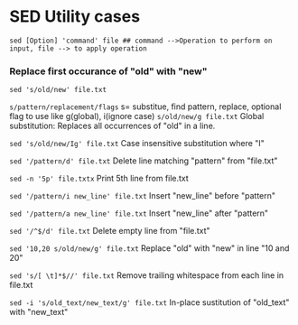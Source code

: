 # SED Utility cases

`sed [Option] 'command' file ## command -->Operation to perform on input, file --> to apply operation`

### Replace first occurance of "old" with "new"
`sed 's/old/new' file.txt`

`s/pattern/replacement/flags`
s= substitue, find pattern, replace, optional flag to use like g(global), i(ignore case)
`s/old/new/g file.txt`
Global substitution: Replaces all occurrences of "old" in a line.

`sed 's/old/new/Ig' file.txt` Case insensitive substitution where "I"

`sed '/pattern/d' file.txt`   Delete line matching "pattern" from "file.txt"

``sed -n '5p' file.txtx``  Print 5th line from file.txt

`sed '/pattern/i new_line' file.txt` Insert "new_line" before "pattern"

`sed '/pattern/a new_line' file.txt` Insert "new_line" after "pattern"

`sed '/^$/d' file.txt`  Delete empty line from "file.txt"

`sed '10,20 s/old/new/g' file.txt` Replace "old" with "new" in line "10 and 20"

`sed 's/[ \t]*$//' file.txt` Remove trailing whitespace from each line in file.txt

`sed -i 's/old_text/new_text/g' file.txt` In-place sustitution of "old_text" with "new_text"
